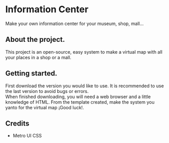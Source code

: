 # Information Center
Make your own information center for your museum, shop, mall...
## About the project.
This project is an open-source, easy system to make a virtual map with all your places in a shop or a mall.
## Getting started.
First download the version you would like to use. It is recommended to use the last version to avoid bugs or errors.  
When finished downloading, you will need a web browser and a little knowledge of HTML.
From the template created, make the system you yanto for the virtual map ¡Good luck!.
## Credits
- Metro UI CSS
